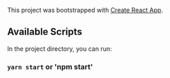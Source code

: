 This project was bootstrapped with [Create React App](https://github.com/facebook/create-react-app).

## Available Scripts

In the project directory, you can run:

### `yarn start` or 'npm start'

